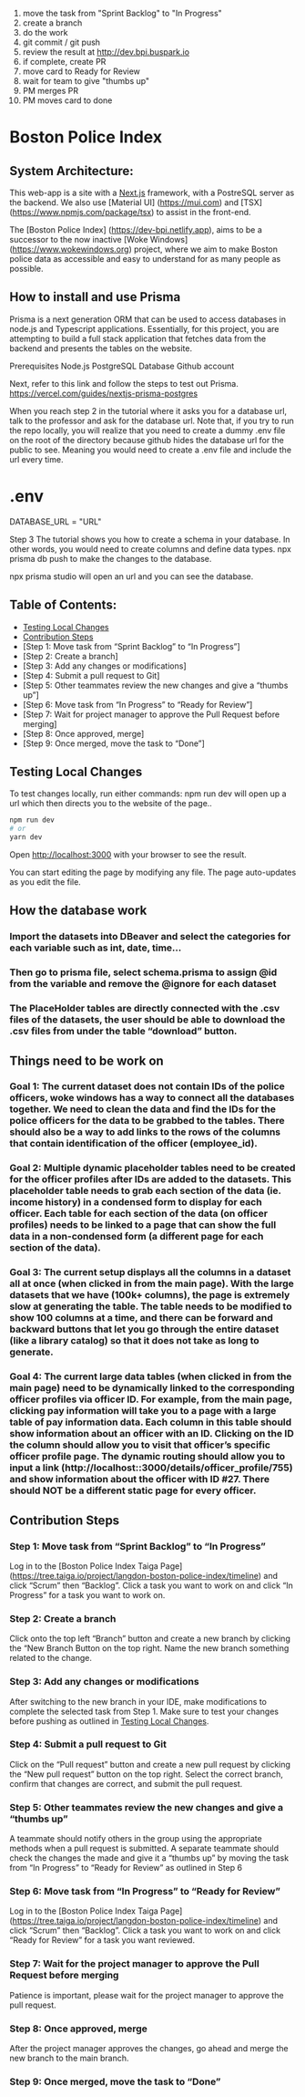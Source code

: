 1) move the task from "Sprint Backlog" to "In Progress"       
2) create a branch      
3) do the work      
4) git commit / git push      
5) review the result at  http://dev.bpi.buspark.io   
6) if complete, create PR       
6) move card to Ready for Review       
7) wait for team to give "thumbs up"      
8) PM merges PR      
9) PM moves card to done


# Boston Police Index


## System Architecture:


This web-app is a site with a [Next.js](https://nextjs.org/) framework, with a PostreSQL server as the backend. We also use [Material UI] (https://mui.com) and [TSX] (https://www.npmjs.com/package/tsx) to assist in the front-end.


The [Boston Police Index] (https://dev-bpi.netlify.app), aims to be a successor to the now inactive [Woke Windows] (https://www.wokewindows.org) project, where we aim to make Boston police data as accessible and easy to understand for as many people as possible.

## How to install and use Prisma
Prisma is a next generation ORM that can be used to access databases in node.js and Typescript applications. Essentially, for this project, you are attempting to build a full stack application that fetches data from the backend and presents the tables on the website.

Prerequisites
Node.js
PostgreSQL Database
Github account

Next, refer to this link and follow the steps to test out Prisma.
https://vercel.com/guides/nextjs-prisma-postgres

When you reach step 2 in the tutorial where it asks you for a database url, talk to the professor and ask for the database url.
Note that, if you try to run the repo locally, you will realize that you need to create a dummy .env file on the root of the directory because github hides the database url for the public to see. Meaning you would need to create a .env file and include the url every time. 
 # .env
DATABASE_URL = "URL"

Step 3
The tutorial shows you how to create a schema in your database. In other words, you would need to create columns and define data types.
npx prisma db push to make the changes to the database.

npx prisma studio will open an url and you can see the database.




## Table of Contents:


- [Testing Local Changes](#testing-local-changes)
- [Contribution Steps](#contribution-steps)
 - [Step 1: Move task from “Sprint Backlog” to “In Progress”]
 - [Step 2: Create a branch]
 - [Step 3: Add any changes or modifications]
 - [Step 4: Submit a pull request to Git]
 - [Step 5: Other teammates review the new changes and give a “thumbs up”]
 - [Step 6: Move task from “In Progress” to “Ready for Review”]
 - [Step 7: Wait for project manager to approve the Pull Request before merging]
 - [Step 8: Once approved, merge]
 - [Step 9: Once merged, move the task to “Done”]


## Testing Local Changes


To test changes locally, run either commands:
npm run dev will open up a url which then directs you to the website of the page..

```bash
npm run dev
# or
yarn dev
```


Open [http://localhost:3000](http://localhost:3000) with your browser to see the result.

You can start editing the page by modifying any file. The page auto-updates as you edit the file.


## How the database work

### Import the datasets into DBeaver and select the categories for each variable such as int, date, time…

### Then go to prisma file, select schema.prisma to assign @id from the variable and remove the @ignore for each dataset 

### The PlaceHolder tables are directly connected with the .csv files of the datasets, the user should be able to download the .csv files from under the table “download” button.


## Things need to be work on


### Goal 1: The current dataset does not contain IDs of the police officers, woke windows has a way to connect all the databases together. We need to clean the data and find the IDs for the police officers for the data to be grabbed to the tables. There should also be a way to add links to the rows of the columns that contain identification of the officer (employee_id).

### Goal 2: Multiple dynamic placeholder tables need to be created for the officer profiles after IDs are added to the datasets. This placeholder table needs to grab each section of the data (ie. income history) in a condensed form to display for each officer. Each table for each section of the data (on officer profiles) needs to be linked to a page that can show the full data in a non-condensed form (a different page for each section of the data).

### Goal 3: The current setup displays all the columns in a dataset all at once (when clicked in from the main page). With the large datasets that we have (100k+ columns), the page is extremely slow at generating the table. The table needs to be modified to show 100 columns at a time, and there can be forward and backward buttons that let you go through the entire dataset (like a library catalog) so that it does not take as long to generate.

### Goal 4: The current large data tables (when clicked in from the main page) need to be dynamically linked to the corresponding officer profiles via officer ID. For example, from the main page, clicking pay information will take you to a page with a large table of pay information data. Each column in this table should show information about an officer with an ID. Clicking on the ID the column should allow you to visit that officer’s specific officer profile page. The dynamic routing should allow you to input a link (http://localhost::3000/details/officer_profile/755) and show information about the officer with ID #27. There should NOT be a different static page for every officer. 


## Contribution Steps


### Step 1: Move task from “Sprint Backlog” to “In Progress”


Log in to the [Boston Police Index Taiga Page] (https://tree.taiga.io/project/langdon-boston-police-index/timeline) and click “Scrum” then “Backlog”. Click a task you want to work on and click “In Progress” for a task you want to work on.


### Step 2: Create a branch
Click onto the top left “Branch” button and create a new branch by clicking the “New Branch Button on the top right. Name the new branch something related to the change.


### Step 3: Add any changes or modifications
After switching to the new branch in your IDE, make modifications to complete the selected task from Step 1. Make sure to test your changes before pushing as outlined in [Testing Local Changes](#testing-local-changes).


### Step 4: Submit a pull request to Git
Click on the “Pull request” button and create a new pull request by clicking the “New pull request” button on the top right. Select the correct branch, confirm that changes are correct, and submit the pull request. 


### Step 5: Other teammates review the new changes and give a “thumbs up”
A teammate should notify others in the group using the appropriate methods when a pull request is submitted. A separate teammate should check the changes the made and give it a “thumbs up” by moving the task from “In Progress” to “Ready for Review” as outlined in Step 6


### Step 6: Move task from “In Progress” to “Ready for Review”
Log in to the [Boston Police Index Taiga Page] (https://tree.taiga.io/project/langdon-boston-police-index/timeline) and click “Scrum” then “Backlog”. Click a task you want to work on and click “Ready for Review” for a task you want reviewed.


### Step 7: Wait for the project manager to approve the Pull Request before merging
Patience is important, please wait for the project manager to approve the pull request.


### Step 8: Once approved, merge
After the project manager approves the changes, go ahead and merge the new branch to the main branch.


### Step 9: Once merged, move the task to “Done”



